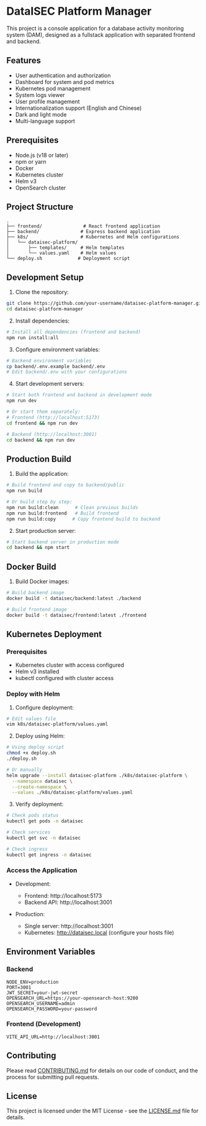 # DataISEC Platform Manager

This project is a console application for a database activity monitoring system (DAM), designed as a fullstack application with separated frontend and backend.

## Features

- User authentication and authorization
- Dashboard for system and pod metrics
- Kubernetes pod management
- System logs viewer
- User profile management
- Internationalization support (English and Chinese)
- Dark and light mode
- Multi-language support

## Prerequisites

- Node.js (v18 or later)
- npm or yarn
- Docker
- Kubernetes cluster
- Helm v3
- OpenSearch cluster

## Project Structure

```
.
├── frontend/               # React frontend application
├── backend/               # Express backend application
├── k8s/                   # Kubernetes and Helm configurations
│   └── dataisec-platform/
│       ├── templates/     # Helm templates
│       └── values.yaml    # Helm values
└── deploy.sh             # Deployment script
```

## Development Setup

1. Clone the repository:
```bash
git clone https://github.com/your-username/dataisec-platform-manager.git
cd dataisec-platform-manager
```

2. Install dependencies:
```bash
# Install all dependencies (frontend and backend)
npm run install:all
```

3. Configure environment variables:
```bash
# Backend environment variables
cp backend/.env.example backend/.env
# Edit backend/.env with your configurations
```

4. Start development servers:
```bash
# Start both frontend and backend in development mode
npm run dev

# Or start them separately:
# Frontend (http://localhost:5173)
cd frontend && npm run dev

# Backend (http://localhost:3001)
cd backend && npm run dev
```

## Production Build

1. Build the application:
```bash
# Build frontend and copy to backend/public
npm run build

# Or build step by step:
npm run build:clean      # Clean previous builds
npm run build:frontend   # Build frontend
npm run build:copy      # Copy frontend build to backend
```

2. Start production server:
```bash
# Start backend server in production mode
cd backend && npm start
```

## Docker Build

1. Build Docker images:
```bash
# Build backend image
docker build -t dataisec/backend:latest ./backend

# Build frontend image
docker build -t dataisec/frontend:latest ./frontend
```

## Kubernetes Deployment

### Prerequisites
- Kubernetes cluster with access configured
- Helm v3 installed
- kubectl configured with cluster access

### Deploy with Helm

1. Configure deployment:
```bash
# Edit values file
vim k8s/dataisec-platform/values.yaml
```

2. Deploy using Helm:
```bash
# Using deploy script
chmod +x deploy.sh
./deploy.sh

# Or manually
helm upgrade --install dataisec-platform ./k8s/dataisec-platform \
  --namespace dataisec \
  --create-namespace \
  --values ./k8s/dataisec-platform/values.yaml
```

3. Verify deployment:
```bash
# Check pods status
kubectl get pods -n dataisec

# Check services
kubectl get svc -n dataisec

# Check ingress
kubectl get ingress -n dataisec
```

### Access the Application

- Development: 
  - Frontend: http://localhost:5173
  - Backend API: http://localhost:3001

- Production:
  - Single server: http://localhost:3001
  - Kubernetes: http://dataisec.local (configure your hosts file)

## Environment Variables

### Backend
```env
NODE_ENV=production
PORT=3001
JWT_SECRET=your-jwt-secret
OPENSEARCH_URL=https://your-opensearch-host:9200
OPENSEARCH_USERNAME=admin
OPENSEARCH_PASSWORD=your-password
```

### Frontend (Development)
```env
VITE_API_URL=http://localhost:3001
```

## Contributing

Please read [CONTRIBUTING.md](CONTRIBUTING.md) for details on our code of conduct, and the process for submitting pull requests.

## License

This project is licensed under the MIT License - see the [LICENSE.md](LICENSE.md) file for details.
